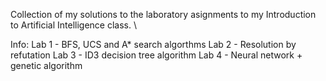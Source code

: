 Collection of my solutions to the laboratory asignments to my Introduction to Artificial Intelligence class. \

Info:
Lab 1 - BFS, UCS and A* search algorthms
Lab 2 - Resolution by refutation
Lab 3 - ID3 decision tree algorithm
Lab 4 - Neural network + genetic algorithm
